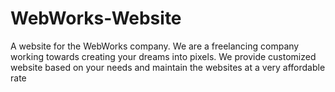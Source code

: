 # WebWorks-Website
A website for the WebWorks company. We are a freelancing company working towards creating your dreams into pixels. We provide customized website based on your needs and maintain the websites at a very affordable rate
